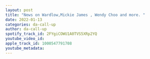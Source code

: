 ```yaml
---
layout: post
title: "News on Wardlow,Mickie James , Wendy Choo and more. "
date: 2022-01-13
categories: da-call-up
author: da-call-up
spotify_track_id: 2FYgiCOWU1A0TVS5XRp2YQ
youtube_video_id: 
apple_track_id: 1000547791708
youtube_metadata: 
---
```

